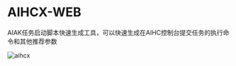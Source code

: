 # AIHCX-WEB

AIAK任务启动脚本快速生成工具，可以快速生成在AIHC控制台提交任务的执行命令和其他推荐参数

![aihcx](https://github.com/user-attachments/assets/5621f152-1f03-43a3-906a-417b74d7e637)
